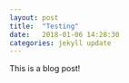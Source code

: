 ```yaml
---
layout: post
title:  "Testing"
date:   2018-01-06 14:28:30
categories: jekyll update
---
```


This is a blog post!
